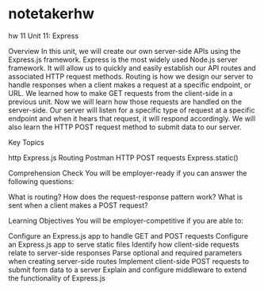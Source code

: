 # notetakerhw
hw 11
Unit 11: Express

Overview
In this unit, we will create our own server-side APIs using the Express.js framework. Express is the most widely used Node.js server framework. It will allow us to quickly and easily establish our API routes and associated HTTP request methods.
Routing is how we design our server to handle responses when a client makes a request at a specific endpoint, or URL. We learned how to make GET requests from the client-side in a previous unit. Now we will learn how those requests are handled on the server-side. Our server will listen for a specific type of request at a specific endpoint and when it hears that request, it will respond accordingly.
We will also learn the HTTP POST request method to submit data to our server.

Key Topics

http
Express.js
Routing
Postman
HTTP POST requests
Express.static()


Comprehension Check
You will be employer-ready if you can answer the following questions:

What is routing?
How does the request-response pattern work?
What is sent when a client makes a POST request?


Learning Objectives
You will be employer-competitive if you are able to:

Configure an Express.js app to handle GET and POST requests
Configure an Express.js app to serve static files
Identify how client-side requests relate to server-side responses
Parse optional and required parameters when creating server-side routes
Implement client-side POST requests to submit form data to a server
Explain and configure middleware to extend the functionality of Express.js